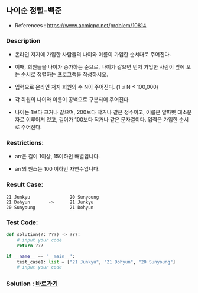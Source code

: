 ## 나이순 정렬-백준

* References : https://www.acmicpc.net/problem/10814

### Description

* 온라인 저지에 가입한 사람들의 나이와 이름이 가입한 순서대로 주어진다. 

* 이때, 회원들을 나이가 증가하는 순으로, 나이가 같으면 먼저 가입한 사람이 앞에 오는 순서로 정렬하는 프로그램을 작성하시오.

* 입력으로 온라인 저지 회원의 수 N이 주어진다. (1 ≤ N ≤ 100,000)

* 각 회원의 나이와 이름이 공백으로 구분되어 주어진다.

* 나이는 1보다 크거나 같으며, 200보다 작거나 같은 정수이고, 이름은 알파벳 대소문자로 이루어져 있고, 길이가 100보다 작거나 같은 문자열이다. 입력은 가입한 순서로 주어진다.


### Restrictions:

* arr은 길이 1이상, 15이하인 배열입니다.

* arr의 원소는 100 이하인 자연수입니다.


### Result Case:
```
21 Junkyu               20 Sunyoung   
21 Dohyun       ->      21 Junkyu
20 Sunyoung             21 Dohyun 
```

### Test Code:
```python
def solution(?: ???) -> ???:
    # input your code
    return ???

if __name__ == '__main__':
    test_case1: list = ["21 Junkyu", "21 Dohyun", "20 Sunyoung"]
    # input your code
```

### Solution : [바로가기](https://github.com/takhyun12/Algorithm-Essential-Training/blob/main/Solutions/age_sort.py)
